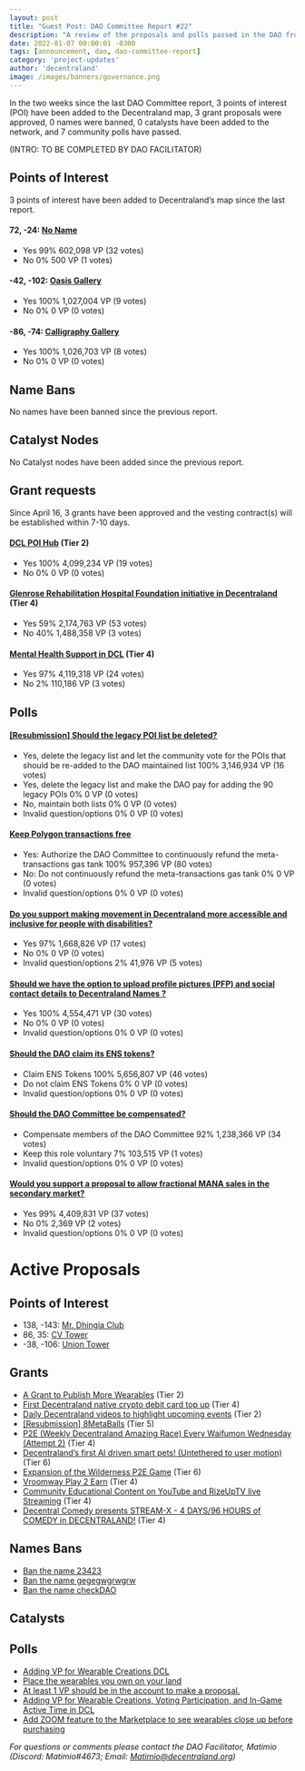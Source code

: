 ```yaml
---
layout: post
title: "Guest Post: DAO Committee Report #22"
description: "A review of the proposals and polls passed in the DAO from April 16 through April 30".
date: 2022-01-07 00:00:01 -0300
tags: [announcement, dao, dao-committee-report]
category: 'project-updates'
author: 'decentraland'
image: /images/banners/governance.png
---
```


In the two weeks since the last DAO Committee report, 3 points of interest (POI) have been added to the Decentraland map, 3 grant proposals were approved, 0 names were banned, 0 catalysts have been added to the network, and 7 community polls have passed.

(INTRO: TO BE COMPLETED BY DAO FACILITATOR)


## Points of Interest
3 points of interest have been added to Decentraland’s map since the last report.


#### 72, -24: [No Name](https://governance.decentraland.org/proposal/?id=7cd85fd0-bccf-11ec-86b8-5dac6b550fc4)

* Yes 99% 602,098 VP (32 votes)
* No 0% 500 VP (1 votes)


#### -42, -102: [Oasis Gallery](https://governance.decentraland.org/proposal/?id=568db9a0-b9c4-11ec-903a-6546e8793cef)

* Yes 100% 1,027,004 VP (9 votes)
* No 0% 0 VP (0 votes)


#### -86, -74: [Calligraphy Gallery ](https://governance.decentraland.org/proposal/?id=38c29400-b9c3-11ec-903a-6546e8793cef)

* Yes 100% 1,026,703 VP (8 votes)
* No 0% 0 VP (0 votes)


## Name Bans

No names have been banned since the previous report.

## Catalyst Nodes
No Catalyst nodes have been added since the previous report.


## Grant requests
Since April 16, 3 grants have been approved and the vesting contract(s) will be established within 7-10 days.


#### [DCL POI Hub](https://governance.decentraland.org/proposal/?id=ad7eac90-bac0-11ec-8561-b591bf2cf0d0) (Tier 2)

* Yes 100% 4,099,234 VP (19 votes)
* No 0% 0 VP (0 votes)


#### [Glenrose Rehabilitation Hospital Foundation initiative in Decentraland](https://governance.decentraland.org/proposal/?id=2e207620-ba1d-11ec-8561-b591bf2cf0d0) (Tier 4)

* Yes 59% 2,174,763 VP (53 votes)
* No 40% 1,488,358 VP (3 votes)


#### [Mental Health Support in DCL](https://governance.decentraland.org/proposal/?id=af9ca2d0-b808-11ec-903a-6546e8793cef) (Tier 4)

* Yes 97% 4,119,318 VP (24 votes)
* No 2% 110,186 VP (3 votes)


## Polls

#### [[Resubmission] Should the legacy POI list be deleted?](https://governance.decentraland.org/proposal/?id=78635ac0-c4d8-11ec-86b8-5dac6b550fc4)

* Yes, delete the legacy list and let the community vote for the POIs that should be re-added to the DAO maintained list 100% 3,146,934 VP (16 votes)
* Yes, delete the legacy list and make the DAO pay for adding the 90 legacy POIs 0% 0 VP (0 votes)
* No, maintain both lists 0% 0 VP (0 votes)
* Invalid question/options 0% 0 VP (0 votes)


#### [Keep Polygon transactions free](https://governance.decentraland.org/proposal/?id=d958c3e0-c278-11ec-86b8-5dac6b550fc4)

* Yes: Authorize the DAO Committee to continuously refund the meta-transactions gas tank 100% 957,396 VP (80 votes)
* No: Do not continuously refund the meta-transactions gas tank 0% 0 VP (0 votes)
* Invalid question/options 0% 0 VP (0 votes)


#### [Do you support making movement in Decentraland more accessible and inclusive for people with disabilities?](https://governance.decentraland.org/proposal/?id=2429e850-be9a-11ec-86b8-5dac6b550fc4)

* Yes 97% 1,668,826 VP (17 votes)
* No 0% 0 VP (0 votes)
* Invalid question/options 2% 41,976 VP (5 votes)


#### [Should we have the option to upload profile pictures (PFP) and social contact details to Decentraland Names ?](https://governance.decentraland.org/proposal/?id=8a043450-bdbe-11ec-86b8-5dac6b550fc4)

* Yes 100% 4,554,471 VP (30 votes)
* No 0% 0 VP (0 votes)
* Invalid question/options 0% 0 VP (0 votes)


#### [Should the DAO claim its ENS tokens?](https://governance.decentraland.org/proposal/?id=f6840cd0-bce3-11ec-86b8-5dac6b550fc4)

* Claim ENS Tokens 100% 5,656,807 VP (46 votes)
* Do not claim ENS Tokens 0% 0 VP (0 votes)
* Invalid question/options 0% 0 VP (0 votes)


#### [Should the DAO Committee be compensated?](https://governance.decentraland.org/proposal/?id=3c9e7730-b9da-11ec-903a-6546e8793cef)

* Compensate members of the DAO Committee  92% 1,238,366 VP (34 votes)
* Keep this role voluntary 7% 103,515 VP (1 votes)
* Invalid question/options 0% 0 VP (0 votes)


#### [Would you support a proposal to allow fractional MANA sales in the secondary market?](https://governance.decentraland.org/proposal/?id=e5662680-b997-11ec-903a-6546e8793cef)

* Yes 99% 4,409,831 VP (37 votes)
* No 0% 2,369 VP (2 votes)
* Invalid question/options 0% 0 VP (0 votes)



# Active Proposals

## Points of Interest

* 138, -143: [Mr. Dhingia Club](https://governance.decentraland.org/proposal/?id=027be5d0-ca63-11ec-90c9-11bf3c6f4ca1)
* 86, 35: [CV Tower](https://governance.decentraland.org/proposal/?id=45947970-c82b-11ec-90c9-11bf3c6f4ca1)
* -38, -106: [Union Tower](https://governance.decentraland.org/proposal/?id=60437250-c829-11ec-90c9-11bf3c6f4ca1)

## Grants

* [A Grant to Publish More Wearables](https://governance.decentraland.org/proposal/?id=23d855a0-cabe-11ec-90c9-11bf3c6f4ca1) (Tier 2)
* [First Decentraland native crypto debit card top up](https://governance.decentraland.org/proposal/?id=06eece00-c96b-11ec-90c9-11bf3c6f4ca1) (Tier 4)
* [Daily Decentraland videos to highlight upcoming events](https://governance.decentraland.org/proposal/?id=25891a40-c84a-11ec-90c9-11bf3c6f4ca1) (Tier 2)
* [[Resubmission] 8MetaBalls](https://governance.decentraland.org/proposal/?id=a847c6e0-c6d6-11ec-90c9-11bf3c6f4ca1) (Tier 5)
* [P2E (Weekly Decentraland Amazing Race) Every Waifumon Wednesday (Attempt 2)](https://governance.decentraland.org/proposal/?id=7431b280-c69a-11ec-90c9-11bf3c6f4ca1) (Tier 4)
* [Decentraland’s first AI driven smart pets! (Untethered to user motion)](https://governance.decentraland.org/proposal/?id=b8125a10-c670-11ec-90c9-11bf3c6f4ca1) (Tier 6)
* [Expansion of the Wilderness P2E Game](https://governance.decentraland.org/proposal/?id=73921310-c519-11ec-86b8-5dac6b550fc4) (Tier 6)
* [Vroomway Play 2 Earn](https://governance.decentraland.org/proposal/?id=9b0c5c80-c4eb-11ec-86b8-5dac6b550fc4) (Tier 4)
* [Community Educational Content on YouTube and RizeUpTV live Streaming](https://governance.decentraland.org/proposal/?id=16bf1a40-c3e6-11ec-86b8-5dac6b550fc4) (Tier 4)
* [Decentral Comedy presents STREAM-X - 4 DAYS/96 HOURS of COMEDY in DECENTRALAND!](https://governance.decentraland.org/proposal/?id=ec8fc0a0-c31b-11ec-86b8-5dac6b550fc4) (Tier 4)

## Names Bans

* [Ban the name 23423](https://governance.decentraland.org/proposal/?id=55699800-c946-11ec-90c9-11bf3c6f4ca1)
* [Ban the name gegegwgrwgrw](https://governance.decentraland.org/proposal/?id=d9660bb0-c799-11ec-90c9-11bf3c6f4ca1)
* [Ban the name checkDAO](https://governance.decentraland.org/proposal/?id=0d888890-c6d8-11ec-90c9-11bf3c6f4ca1)

## Catalysts


## Polls

* [Adding VP for Wearable Creations DCL](https://governance.decentraland.org/proposal/?id=d22828a0-ca7e-11ec-90c9-11bf3c6f4ca1)
* [Place the wearables you own on your land](https://governance.decentraland.org/proposal/?id=a4b31290-c8f3-11ec-90c9-11bf3c6f4ca1)
* [At least 1 VP should be in the account to make a proposal.](https://governance.decentraland.org/proposal/?id=5ddf0200-c814-11ec-90c9-11bf3c6f4ca1)
* [Adding VP for Wearable Creations, Voting Participation, and In-Game Active Time in DCL](https://governance.decentraland.org/proposal/?id=689bb360-c723-11ec-90c9-11bf3c6f4ca1)
* [Add ZOOM feature to the Marketplace to see wearables close up before purchasing](https://governance.decentraland.org/proposal/?id=f6e6aa50-c717-11ec-90c9-11bf3c6f4ca1)


*For questions or comments please contact the DAO Facilitator, Matimio (Discord: Matimio#4673; Email: [Matimio@decentraland.org](mailto:Matimio@decentraland.org))*